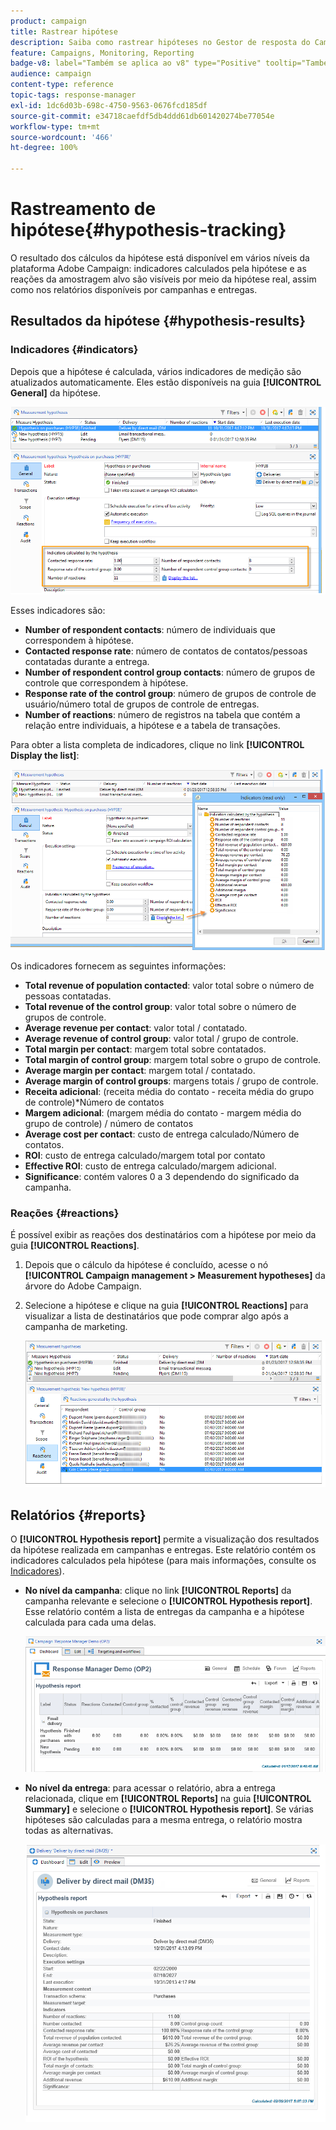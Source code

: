 ```yaml
---
product: campaign
title: Rastrear hipótese
description: Saiba como rastrear hipóteses no Gestor de resposta do Campaign
feature: Campaigns, Monitoring, Reporting
badge-v8: label="Também se aplica ao v8" type="Positive" tooltip="Também se aplica ao Campaign v8"
audience: campaign
content-type: reference
topic-tags: response-manager
exl-id: 1dc6d03b-698c-4750-9563-0676fcd185df
source-git-commit: e34718caefdf5db4ddd61db601420274be77054e
workflow-type: tm+mt
source-wordcount: '466'
ht-degree: 100%

---
```


# Rastreamento de hipótese{#hypothesis-tracking}



O resultado dos cálculos da hipótese está disponível em vários níveis da plataforma Adobe Campaign: indicadores calculados pela hipótese e as reações da amostragem alvo são visíveis por meio da hipótese real, assim como nos relatórios disponíveis por campanhas e entregas.

## Resultados da hipótese {#hypothesis-results}

### Indicadores {#indicators}

Depois que a hipótese é calculada, vários indicadores de medição são atualizados automaticamente. Eles estão disponíveis na guia **[!UICONTROL General]** da hipótese.

![](assets/response_hypothesis_delivery_example_010.png)

Esses indicadores são:

* **Number of respondent contacts**: número de individuais que correspondem à hipótese.
* **Contacted response rate**: número de contatos de contatos/pessoas contatadas durante a entrega.
* **Number of respondent control group contacts**: número de grupos de controle que correspondem à hipótese.
* **Response rate of the control group**: número de grupos de controle de usuário/número total de grupos de controle de entregas.
* **Number of reactions**: número de registros na tabela que contém a relação entre individuais, a hipótese e a tabela de transações.

Para obter a lista completa de indicadores, clique no link **[!UICONTROL Display the list]**:

![](assets/response_hypothesis_indicators_002.png)

Os indicadores fornecem as seguintes informações:

* **Total revenue of population contacted**: valor total sobre o número de pessoas contatadas.
* **Total revenue of the control group**: valor total sobre o número de grupos de controle.
* **Average revenue per contact**: valor total / contatado.
* **Average revenue of control group**: valor total / grupo de controle.
* **Total margin per contact**: margem total sobre contatados.
* **Total margin of control group**: margem total sobre o grupo de controle.
* **Average margin per contact**: margem total / contatado.
* **Average margin of control groups**: margens totais / grupo de controle.
* **Receita adicional**: (receita média do contato - receita média do grupo de controle)&#42;Número de contatos
* **Margem adicional**: (margem média do contato - margem média do grupo de controle) / número de contatos
* **Average cost per contact**: custo de entrega calculado/Número de contatos.
* **ROI**: custo de entrega calculado/margem total por contato
* **Effective ROI**: custo de entrega calculado/margem adicional.
* **Significance**: contém valores 0 a 3 dependendo do significado da campanha.

### Reações {#reactions}

É possível exibir as reações dos destinatários com a hipótese por meio da guia **[!UICONTROL Reactions]**.

1. Depois que o cálculo da hipótese é concluído, acesse o nó **[!UICONTROL Campaign management > Measurement hypotheses]** da árvore do Adobe Campaign.
1. Selecione a hipótese e clique na guia **[!UICONTROL Reactions]** para visualizar a lista de destinatários que pode comprar algo após a campanha de marketing.

   ![](assets/response_hypothesis_reactions_001.png)

## Relatórios {#reports}

O **[!UICONTROL Hypothesis report]** permite a visualização dos resultados da hipótese realizada em campanhas e entregas. Este relatório contém os indicadores calculados pela hipótese (para mais informações, consulte os [Indicadores](#indicators)).

* **No nível da campanha**: clique no link **[!UICONTROL Reports]** da campanha relevante e selecione o **[!UICONTROL Hypothesis report]**. Esse relatório contém a lista de entregas da campanha e a hipótese calculada para cada uma delas.

  ![](assets/response_hypothesis_campaign_report_001.png)

* **No nível da entrega**: para acessar o relatório, abra a entrega relacionada, clique em **[!UICONTROL Reports]** na guia **[!UICONTROL Summary]** e selecione o **[!UICONTROL Hypothesis report]**. Se várias hipóteses são calculadas para a mesma entrega, o relatório mostra todas as alternativas.

  ![](assets/response_hypothesis_delivery_report_001.png)
